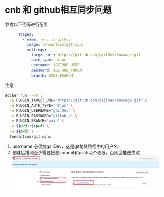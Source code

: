 # cnb 和 github相互同步问题
参考以下代码进行配置

```yml
      stages:
        - name: sync to github
          image: tencentcom/git-sync
          settings:
            target_url: https://github.com/gailDev/knowage.git
            auth_type: https
            username: $GITHUB_USER
            password: $GITHUB_TOKEN
            branch: $CNB_BRANCH
```
注意：
```bash
docker run --rm \
  -e PLUGIN_TARGET_URL="https://github.com/gailDev/knowage.git" \
  -e PLUGIN_AUTH_TYPE="https" \
  -e PLUGIN_USERNAME="gailDev" \
  -e PLUGIN_PASSWORD="github_p" \
  -e PLUGIN_BRANCH="main" \
  -v $(pwd):$(pwd) \
  -w $(pwd) \
  tencentcom/git-sync
```
1. username 必须为gailDev，这是git地址路径中的用户名
2. 创建后推测至少需要授权commit和push两个权限，否则会推送失败
![git token config](<img/Pasted Graphic.png>)